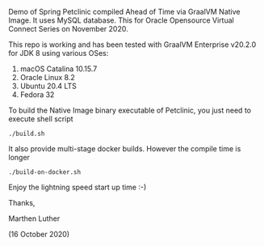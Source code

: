 Demo of Spring Petclinic compiled Ahead of Time via GraalVM Native Image. It uses MySQL database. This for Oracle Opensource Virtual Connect Series on November 2020. 

This repo is working and has been tested with GraalVM Enterprise v20.2.0 for JDK 8 using various OSes:
1. macOS Catalina 10.15.7
2. Oracle Linux 8.2
2. Ubuntu 20.4 LTS
3. Fedora 32

To build the Native Image binary executable of Petclinic, you just need to execute shell script
```
./build.sh
```

It also provide multi-stage docker builds. However the compile time is longer
```
./build-on-docker.sh
```

Enjoy the lightning speed start up time :-)


Thanks,

Marthen Luther

(16 October 2020)
